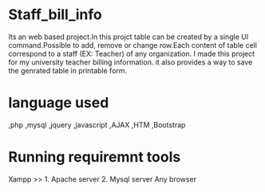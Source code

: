 # Staff_bill_info
Its an web based project.In this projct table can be created by a single UI command.Possible to add, remove or change row.Each content of table cell correspond to a staff (EX: Teacher) of any organization. I made this project for my university teacher billing information. it also provides a way to save the genrated table in printable form.

# language used
,php
,mysql
,jquery
,javascript
,AJAX
,HTM
,Bootstrap

# Running requiremnt tools
Xampp >> 1. Apache server 2. Mysql server
Any browser
